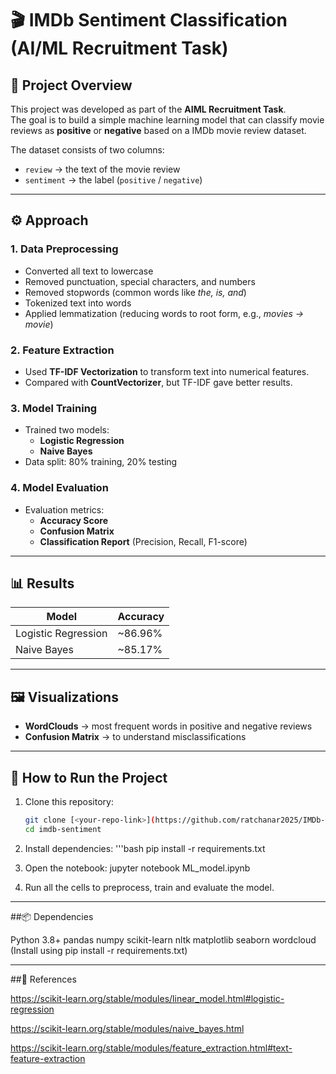 # 🎬 IMDb Sentiment Classification (AI/ML Recruitment Task)

## 📌 Project Overview
This project was developed as part of the **AIML Recruitment Task**.  
The goal is to build a simple machine learning model that can classify movie reviews as **positive** or **negative** based on a IMDb movie review dataset.

The dataset consists of two columns:
- `review` → the text of the movie review  
- `sentiment` → the label (`positive` / `negative`)  

---

## ⚙️ Approach

### 1. Data Preprocessing
- Converted all text to lowercase  
- Removed punctuation, special characters, and numbers  
- Removed stopwords (common words like *the, is, and*)  
- Tokenized text into words  
- Applied lemmatization (reducing words to root form, e.g., *movies → movie*)  

### 2. Feature Extraction
- Used **TF-IDF Vectorization** to transform text into numerical features.  
- Compared with **CountVectorizer**, but TF-IDF gave better results.  

### 3. Model Training
- Trained two models:
  - **Logistic Regression**  
  - **Naive Bayes**  
- Data split: 80% training, 20% testing  

### 4. Model Evaluation
- Evaluation metrics:
  - **Accuracy Score**  
  - **Confusion Matrix**  
  - **Classification Report** (Precision, Recall, F1-score)  

---

## 📊 Results
| Model               | Accuracy |
|----------------------|----------|
| Logistic Regression  | ~86.96%     |
| Naive Bayes          | ~85.17%     |

---

## 🖼️ Visualizations
- **WordClouds** → most frequent words in positive and negative reviews  
- **Confusion Matrix** → to understand misclassifications  

---

## 🚀 How to Run the Project
1. Clone this repository:
   ```bash
   git clone [<your-repo-link>](https://github.com/ratchanar2025/IMDb-Sentiment-Analysis.git)
   cd imdb-sentiment

2. Install dependencies:
   '''bash
   pip install -r requirements.txt

3. Open the notebook:
   jupyter notebook ML_model.ipynb

4. Run all the cells to preprocess, train and evaluate the model.

---

##📦 Dependencies

Python 3.8+
pandas
numpy
scikit-learn
nltk
matplotlib
seaborn
wordcloud
(Install using pip install -r requirements.txt)

---

##📜 References

https://scikit-learn.org/stable/modules/linear_model.html#logistic-regression

https://scikit-learn.org/stable/modules/naive_bayes.html

https://scikit-learn.org/stable/modules/feature_extraction.html#text-feature-extraction
